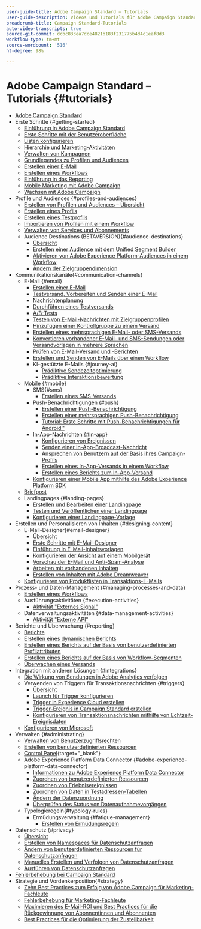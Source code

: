 ```yaml
---
user-guide-title: Adobe Campaign Standard – Tutorials
user-guide-description: Videos und Tutorials für Adobe Campaign Standard.
breadcrumb-title: Campaign Standard-Tutorials
auto-video-transcripts: true
source-git-commit: dcbc833ea7dce4821b183f231775b4d4c1eaf8d3
workflow-type: tm+mt
source-wordcount: '516'
ht-degree: 98%

---
```



# Adobe Campaign Standard – Tutorials {#tutorials}

+ [Adobe Campaign Standard](/help/overview.md)
+ Erste Schritte {#getting-started}
   + [Einführung in Adobe Campaign Standard](/help/getting-started/adobe-campaign-standard-introduction.md)
   + [Erste Schritte mit der Benutzeroberfläche](/help/getting-started/getting-started-with-the-ui.md)
   + [Listen konfigurieren](/help/getting-started/configure-a-list.md)
   + [Hierarchie und Marketing-Aktivitäten](/help/getting-started/explore-hierarchy-and-marketing-activities.md)
   + [Verwalten von Kampagnen](/help/getting-started/managing-campaigns.md)
   + [Grundlegendes zu Profilen und Audiences](/help/getting-started/understanding-profiles-and-audiences.md)
   + [Erstellen einer E-Mail](https://experienceleague.adobe.com/docs/campaign-standard-learn/tutorials/communication-channels/email/create-email-from-homepage.html?lang=de)
   + [Erstellen eines Workflows](https://experienceleague.adobe.com/docs/campaign-standard-learn/tutorials/managing-processes-and-data/creating-a-workflow.html?lang=de)
   + [Einführung in das Reporting](/help/getting-started/reporting-with-adobe-campaign-introduction.md)
   + [Mobile Marketing mit Adobe Campaign](/help/getting-started/mobile-marketing-with-adobe-campaign.md)
   + [Wachsen mit Adobe Campaign](/help/getting-started/growing-with-adobe-campaign.md)
+ Profile und Audiences {#profiles-and-audiences}
   + [Erstellen von Profilen und Audiences – Übersicht](/help/profiles-and-audiences/creating-profiles-and-audiences.md)
   + [Erstellen eines Profils](/help/profiles-and-audiences/creating-a-profile.md)
   + [Erstellen eines Testprofils](/help/profiles-and-audiences/test-profiles.md)
   + [Importieren von Profilen mit einem Workflow](/help/managing-processes-and-data/importing-profiles.md)
   + [Verwalten von Services und Abonnements](/help/managing-processes-and-data/services-and-subscriptions.md)
   + Audience Destinations (BETAVERSION){#audience-destinations}
      + [Übersicht](/help/profiles-and-audiences/audience-destinations/audience-destinations-overview.md)
      + [Erstellen einer Audience mit dem Unified Segment Builder](/help/profiles-and-audiences/audience-destinations/creating-audiences-using-segment-builder.md)
      + [Aktivieren von Adobe Experience Platform-Audiences in einem Workflow](/help/profiles-and-audiences/audience-destinations/activating-aep-audiences.md)
      + [Ändern der Zielgruppendimension](/help/profiles-and-audiences/audience-destinations/changing-targeting-dimension.md)
+ Kommunikationskanäle{#communication-channels}
   + E-Mail {#email}
      + [Erstellen einer E-Mail](/help/communication-channels/email/create-email-from-homepage.md)
      + [Testversand, Vorbereiten und Senden einer E-Mail](/help/communication-channels/email/sending-test-preparing-sending-email.md)
      + [Nachrichtenplanung](/help/communication-channels/email/schedule-messages.md)
      + [Durchführen eines Testversands](/help/communication-channels/email/send-a-proof.md)
      + [A/B-Tests](/help/communication-channels/email/a-b-testing.md)
      + [Testen von E-Mail-Nachrichten mit Zielgruppenprofilen](/help/communication-channels/email/profile-substitution.md)
      + [Hinzufügen einer Kontrollgruppe zu einem Versand](/help/communication-channels/email/control-groups.md)
      + [Erstellen eines mehrsprachigen E-Mail- oder SMS-Versands](/help/communication-channels/create-multilingual-deliveries.md)
      + [Konvertieren vorhandener E-Mail- und SMS-Sendungen oder Versandvorlagen in mehrere Sprachen](/help/communication-channels/covert-into-multilingual-deliveries.md)
      + [Prüfen von E-Mail-Versand und -Berichten](/help/communication-channels/email/reviewing-personalized-email-delivery-and-reports.md)
      + [Erstellen und Senden von E-Mails über einen Workflow](/help/communication-channels/email/create-and-send-emails-via-workflow.md)
      + KI-gestützte E-Mails {#journey-ai}
         + [Prädiktive Sendezeitoptimierung](/help/communication-channels/email/ai-powered-emails/predictive-send-time-optimization.md)
         + [Prädiktive Interaktionsbewertung](/help/communication-channels/email/ai-powered-emails/predictive-engagement-scoring.md)
   + Mobile {#mobile}
      + SMS{#sms}
         + [Erstellen eines SMS-Versands](/help/communication-channels/mobile/sms/sms-delivery.md)
      + Push-Benachrichtigungen {#push}
         + [Erstellen einer Push-Benachrichtigung](/help/communication-channels/mobile/push-notifications/creating-a-push-notification.md)
         + [Erstellen einer mehrsprachigen Push-Benachrichtigung](/help/communication-channels/mobile/push-notifications/creating-multilingual-push-notifications.md)
         + [Tutorial: Erste Schritte mit Push-Benachrichtigungen für Android™](https://experienceleague.adobe.com/docs/campaign-standard-learn/getting-started-with-push-notifications-android/introduction.html?lang=de)
      + In-App-Nachrichten {#in-app}
         + [Konfigurieren von Ereignissen](/help/communication-channels/mobile/in-app/configure-events.md)
         + [Senden einer In-App-Broadcast-Nachricht](/help/communication-channels/mobile/in-app/broadcast-in-app-message.md)
         + [Ansprechen von Benutzern auf der Basis ihres Campaign-Profils](/help/communication-channels/mobile/in-app/target-users-based-on-campaign-profile.md)
         + [Erstellen eines In-App-Versands in einem Workflow](/help/communication-channels/mobile/in-app/in-app-activity.md)
         + [Erstellen eines Berichts zum In-App-Versand](/help/communication-channels/mobile/in-app/in-app-reporting.md)
      + [Konfigurieren einer Mobile App mithilfe des Adobe Experience Platform SDK](/help/communication-channels/mobile/configure-mobile-apps-using-aep-sdk.md)
   + [Briefpost](/help/communication-channels/direct-mail/directmail.md)
   + Landingpages {#landing-pages}
      + [Erstellen und Bearbeiten einer Landingpage](/help/communication-channels/landing-pages/landing-page-create-and-edit.md)
      + [Testen und Veröffentlichen einer Landingpage](/help/communication-channels/landing-pages/landing-page-test-and-publish.md)
      + [Konfigurieren einer Landingpage-Vorlage](/help/communication-channels/landing-pages/landing-page-configure-templates.md)
+ Erstellen und Personalisieren von Inhalten {#designing-content}
   + E-Mail-Designer{#email-designer}
      + [Übersicht](/help/designing-content/email-designer/email-designer-overview.md)
      + [Erste Schritte mit E-Mail-Designer](/help/designing-content/email-designer/getting-started-with-the-email-designer.md)
      + [Einführung in E-Mail-Inhaltsvorlagen](/help/designing-content/email-designer/email-content-templates.md)
      + [Konfigurieren der Ansicht auf einem Mobilgerät](/help/designing-content/email-designer/configure-the-mobile-view.md)
      + [Vorschau der E-Mail und Anti-Spam-Analyse](/help/designing-content/email-designer/preview-your-email.md)
      + [Arbeiten mit vorhandenen Inhalten](/help/designing-content/email-designer/working-with-existing-content.md)
      + [Erstellen von Inhalten mit Adobe Dreamweaver](/help/designing-content/email-designer/dreamweaver-integration.md)
   + [Konfigurieren von Produktlisten in Transaktions-E-Mails](/help/designing-content/product-listings-in-transactional-email.md)
+ Prozess- und Daten-Management {#managing-processes-and-data}
   + [Erstellen eines Workflows](/help/managing-processes-and-data/creating-a-workflow.md)
   + Ausführungsaktivitäten {#execution-activities}
      + [Aktivität &quot;Externes Signal&quot;](/help/managing-processes-and-data/execution-activities/external-signal-activity.md)
   + Datenverwaltungsaktivitäten {#data-management-activities}
      + [Aktivität &quot;Externe API&quot;](/help/managing-processes-and-data/data-management-activities/external-api-activity.md)
+ Berichte und Überwachung {#reporting}
   + [Berichte](/help/getting-started/exploring-reports.md)
   + [Erstellen eines dynamischen Berichts](/help/reporting/creating-a-dynamic-report.md)
   + [Erstellen eines Berichts auf der Basis von benutzerdefinierten Profilattributen](/help/reporting/custom-profile-attributes-dynamic-reports.md)
   + [Erstellen eines Berichts auf der Basis von Workflow-Segmenten](/help/reporting/report-on-workflow-segments.md)
   + [Überwachen eines Versands](/help/reporting/monitor-a-delivery.md)
+ Integration mit anderen Lösungen {#integrations}
   + [Die Wirkung von Sendungen in Adobe Analytics verfolgen](/help/integrations/track-the-success-of-your-deliveries-in-analytics.md)
   + Verwenden von Triggern für Transaktionsnachrichten {#triggers}
      + [Übersicht](/help/integrations/using-triggers-for-transactional-messaging-overview.md)
      + [Launch für Trigger konfigurieren](/help/integrations/configure-launch-for-triggers.md)
      + [Trigger in Experience Cloud erstellen](/help/integrations/create-a-trigger-in-experience-cloud.md)
      + [Trigger-Ereignis in Campaign Standard erstellen](/help/integrations/create-a-trigger-event.md)
      + [Konfigurieren von Transaktionsnachrichten mithilfe von Echtzeit-Ereignisdaten](/help/integrations/configure-transactional-messages-using-realtime-event-data.md)
   + [Konfigurieren von Microsoft](/help/integrations/configure-dynamics-365.md)
+ Verwalten {#administrating}
   + [Verwalten von Benutzerzugriffsrechten](/help/administrating/managing-user-access-rights.md)
   + [Erstellen von benutzerdefinierten Ressourcen](https://experienceleague.adobe.com/docs/campaign-standard-learn/creating-custom-resources/introduction.html?lang=de)
   + [Control Panel](https://experienceleague.adobe.com/docs/control-panel-learn/control-panel/control-panel-overview.html?lang=de){target="_blank"}
   + Adobe Experience Platform Data Connector {#adobe-experience-platform-data-connector}
      + [Informationen zu Adobe Experience Platform Data Connector](/help/administrating/adobe-experience-platform-data-connector/understanding-the-adobe-experience-platform-data-connector.md)
      + [Zuordnen von benutzerdefinierten Ressourcen](/help/administrating/adobe-experience-platform-data-connector/mapping-custom-resources.md)
      + [Zuordnen von Erlebnisereignissen](/help/administrating/adobe-experience-platform-data-connector/mapping-experience-events.md)
      + [Zuordnen von Daten in Testadressen-Tabellen](/help/administrating/adobe-experience-platform-data-connector/mapping-seed-table-data.md)
      + [Ändern der Datenzuordnung](/help/administrating/adobe-experience-platform-data-connector/modifying-data-mapping.md)
      + [Überprüfen des Status von Datenaufnahmevorgängen](/help/administrating/adobe-experience-platform-data-connector/checking-status-of-data-ingestion-jobs.md)
   + Typologieregeln{#typology-rules}
      + Ermüdungsverwaltung {#fatigue-management}
         + [Erstellen von Ermüdungsregeln](/help/administrating/typology-rules/fatigue-management/create-fatigue-rules.md)
+ Datenschutz {#privacy}
   + [Übersicht](/help/privacy/privacy-overview.md)
   + [Erstellen von Namespaces für Datenschutzanfragen](/help/privacy/namespaces-for-privacy-requests.md)
   + [Ändern von benutzerdefinierten Ressourcen für Datenschutzanfragen](/help/privacy/custom-resources-for-privacy-requests.md)
   + [Manuelles Erstellen und Verfolgen von Datenschutzanfragen](/help/privacy/create-and-track-privacy-requests.md)
   + [Ausführen von Datenschutzanfragen](/help/privacy/execute-privacy-requests.md)
+ [Fehlerbehebung bei Campaign Standard](https://experienceleague.adobe.com/docs/campaign-standard-learn/troubleshooting/overview.html?lang=de)
+ Strategie und Vordenkerposition{#strategy}
   + [Zehn Best Practices zum Erfolg von Adobe Campaign für Marketing-Fachleute](/help/strategy/10-best-practices-for-marketers.md)
   + [Fehlerbehebung für Marketing-Fachleute](/help/strategy/troubleshooting-for-marketers.md)
   + [Maximieren des E-Mail-ROI und Best Practices für die Rückgewinnung von Abonnentinnen und Abonnenten](/help/strategy/campaign-maximize-email-best-practices.md)
   + [Best Practices für die Optimierung der Zustellbarkeit](https://experienceleague.adobe.com/docs/deliverability-learn/deliverability-best-practice-guide/introduction.html?lang=de)
